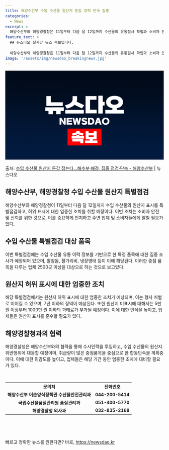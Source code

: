 ```yaml
---
title: 해양수산부 수입 수산물 원산지 둔갑 강력 단속 집중
categories:
  - News
excerpt: >
  해양수산부와 해양경찰청은 11일부터 다음 달 12일까지 수산물의 유통질서 확립과 소비자 안심구매 분위기 조성…
feature_text: >
  ## 뉴스다오 실시간 뉴스 속보입니다.

  해양수산부와 해양경찰청은 11일부터 다음 달 12일까지 수산물의 유통질서 확립과 소비자 안심구매 분위기 조성…
image: '/assets/img/newsdao_breakingnews.jpg'
---
```


![뉴스다오 속보](/assets/img/newsdao_breakingnews.jpg)

<p>출처: <a href="https://newsdao.kr/3306" rel="dofollow">수입 수산물 원산지 둔갑 잡는다…해수부·해경, 집중 점검·단속 - 해양수산부</a> | 뉴스다오</p>

<h2 data-ke-size="size26">해양수산부, 해양경찰청 수입 수산물 원산지 특별점검</h2>
<p data-ke-size="size16">해양수산부와 해양경찰청이 11일부터 다음 달 12일까지 수입 수산물의 원산지 표시를 특별점검하고, 허위 표시에 대한 엄중한 조치를 취할 예정이다. 이번 조치는 소비자 안전 및 신뢰를 위한 것으로, 이를 중요하게 인지하고 주변 업체 및 소비자들에게 알릴 필요가 있다.</p>

<h2 data-ke-size="size26">수입 수산물 특별점검 대상 품목</h2>
<p data-ke-size="size16">이번 특별점검에는 수입 수산물 유통 이력 정보를 기반으로 한 특정 품목에 대한 집중 조사가 예정되어 있으며, 활참돔, 활가리비, 냉장명태 등이 이에 해당된다. 이러한 중점 품목을 다루는 업체 2500곳 이상을 대상으로 하는 것으로 보고있다.</p>

<h2 data-ke-size="size26">원산지 허위 표시에 대한 엄중한 조치</h2>
<p data-ke-size="size16">해당 특별점검에서는 원산지 허위 표시에 대한 엄중한 조치가 예상되며, 이는 형사 처벌로 이어질 수 있으며, 7년 이하의 징역이 예상된다. 또한 원산지 미표시에 대해서는 5만 원 이상부터 1000만 원 이하의 과태료가 부과될 예정이다. 이에 대한 인식을 높이고, 업체들은 원산지 표시를 준수할 필요가 있다.</p>

<h2 data-ke-size="size26">해양경찰청과의 협력</h2>
<p data-ke-size="size16">해양경찰청은 해양수산부와의 협력을 통해 수사인력을 투입하고, 수입 수산물의 원산지 위반행위에 대응할 예정이며, 취급량이 많은 중점품목을 중심으로 한 합동단속을 계획중이다. 이에 대한 민감도를 높이고, 업체들은 해당 기간 동안 엄중한 조치에 대비할 필요가 있다.</p>

<p data-ke-size="size16">&nbsp;</p>

<table>
<tbody>
<tr>
<td style="text-align: center; height: 17px;"><b>문의처</b></td>
<td style="text-align: center; height: 17px;"><b>전화번호</b></td>
</tr>
<tr>
<td style="text-align: center; height: 17px;"><b>해양수산부 어촌양식정책관 수산물안전관리과</b></td>
<td style="text-align: center; height: 17px;"><b>044-200-5414</b></td>
</tr>
<tr>
<td style="text-align: center; height: 17px;"><b>국립수산물품질관리원 품질관리과</b></td>
<td style="text-align: center; height: 17px;"><b>051-400-5770</b></td>
</tr>
<tr>
<td style="text-align: center; height: 17px;"><b>해양경찰청 외사과</b></td>
<td style="text-align: center; height: 17px;"><b>032-835-2168</b></td>
</tr>
</tbody>
</table>
<p data-ke-size="size16">&nbsp;</p>
<p data-ke-size="size16">&nbsp;</p> 

빠르고 정확한 뉴스를 원한다면? 바로, <a href="https://newsdao.kr" rel="dofollow">https://newsdao.kr</a>


